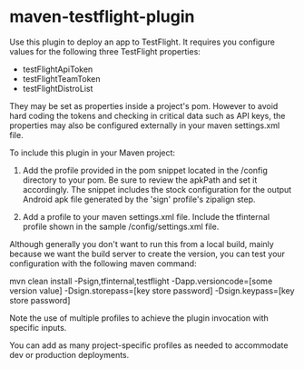 maven-testflight-plugin
=======================

Use this plugin to deploy an app to TestFlight. It requires you configure values for the following
three TestFlight properties:

<ul>
    <li>testFlightApiToken</li>
    <li>testFlightTeamToken</li>
    <li>testFlightDistroList</li>
</ul>

They may be set as properties inside a project's pom.  However to avoid hard coding the tokens and checking
in critical data such as API keys, the properties may also be configured externally in your maven settings.xml file.

To include this plugin in your Maven project:

1.  Add the profile provided in the pom snippet located in the /config directory to your pom.  Be sure to review the
apkPath and set it accordingly.  The snippet includes the stock configuration for the output Android apk file generated
by the 'sign' profile's zipalign step.

2.  Add a profile to your maven settings.xml file.  Include the tfinternal profile shown in the sample /config/settings.xml file.

Although generally you don't want to run this from a local build, mainly because we want the build server to create the version,
you can test your configuration with the following maven command:

mvn clean install -Psign,tfinternal,testflight -Dapp.versioncode=[some version value] -Dsign.storepass=[key store password] -Dsign.keypass=[key store password]

Note the use of multiple profiles to achieve the plugin invocation with specific inputs.

You can add as many project-specific profiles as needed to accommodate dev or production deployments.



